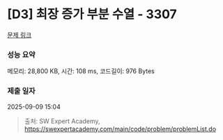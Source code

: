 # [D3] 최장 증가 부분 수열 - 3307 

[문제 링크](https://swexpertacademy.com/main/code/problem/problemDetail.do?contestProbId=AWBOKg-a6l0DFAWr) 

### 성능 요약

메모리: 28,800 KB, 시간: 108 ms, 코드길이: 976 Bytes

### 제출 일자

2025-09-09 15:04



> 출처: SW Expert Academy, https://swexpertacademy.com/main/code/problem/problemList.do